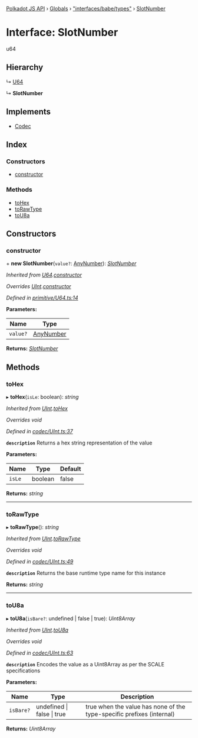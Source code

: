 [Polkadot JS API](../README.md) › [Globals](../globals.md) › ["interfaces/babe/types"](../modules/_interfaces_babe_types_.md) › [SlotNumber](_interfaces_babe_types_.slotnumber.md)

# Interface: SlotNumber

u64

## Hierarchy

  ↳ [U64](../classes/_primitive_u64_.u64.md)

  ↳ **SlotNumber**

## Implements

* [Codec](_types_.codec.md)

## Index

### Constructors

* [constructor](_interfaces_babe_types_.slotnumber.md#constructor)

### Methods

* [toHex](_interfaces_babe_types_.slotnumber.md#tohex)
* [toRawType](_interfaces_babe_types_.slotnumber.md#torawtype)
* [toU8a](_interfaces_babe_types_.slotnumber.md#tou8a)

## Constructors

###  constructor

\+ **new SlotNumber**(`value?`: [AnyNumber](../modules/_types_.md#anynumber)): *[SlotNumber](_interfaces_babe_types_.slotnumber.md)*

*Inherited from [U64](../classes/_primitive_u64_.u64.md).[constructor](../classes/_primitive_u64_.u64.md#constructor)*

*Overrides [UInt](../classes/_codec_uint_.uint.md).[constructor](../classes/_codec_uint_.uint.md#constructor)*

*Defined in [primitive/U64.ts:14](https://github.com/polkadot-js/api/blob/a53c924248/packages/types/src/primitive/U64.ts#L14)*

**Parameters:**

Name | Type |
------ | ------ |
`value?` | [AnyNumber](../modules/_types_.md#anynumber) |

**Returns:** *[SlotNumber](_interfaces_babe_types_.slotnumber.md)*

## Methods

###  toHex

▸ **toHex**(`isLe`: boolean): *string*

*Inherited from [UInt](../classes/_codec_uint_.uint.md).[toHex](../classes/_codec_uint_.uint.md#tohex)*

*Overrides void*

*Defined in [codec/UInt.ts:37](https://github.com/polkadot-js/api/blob/a53c924248/packages/types/src/codec/UInt.ts#L37)*

**`description`** Returns a hex string representation of the value

**Parameters:**

Name | Type | Default |
------ | ------ | ------ |
`isLe` | boolean | false |

**Returns:** *string*

___

###  toRawType

▸ **toRawType**(): *string*

*Inherited from [UInt](../classes/_codec_uint_.uint.md).[toRawType](../classes/_codec_uint_.uint.md#torawtype)*

*Overrides void*

*Defined in [codec/UInt.ts:49](https://github.com/polkadot-js/api/blob/a53c924248/packages/types/src/codec/UInt.ts#L49)*

**`description`** Returns the base runtime type name for this instance

**Returns:** *string*

___

###  toU8a

▸ **toU8a**(`isBare?`: undefined | false | true): *Uint8Array*

*Inherited from [UInt](../classes/_codec_uint_.uint.md).[toU8a](../classes/_codec_uint_.uint.md#tou8a)*

*Overrides void*

*Defined in [codec/UInt.ts:63](https://github.com/polkadot-js/api/blob/a53c924248/packages/types/src/codec/UInt.ts#L63)*

**`description`** Encodes the value as a Uint8Array as per the SCALE specifications

**Parameters:**

Name | Type | Description |
------ | ------ | ------ |
`isBare?` | undefined &#124; false &#124; true | true when the value has none of the type-specific prefixes (internal)  |

**Returns:** *Uint8Array*
